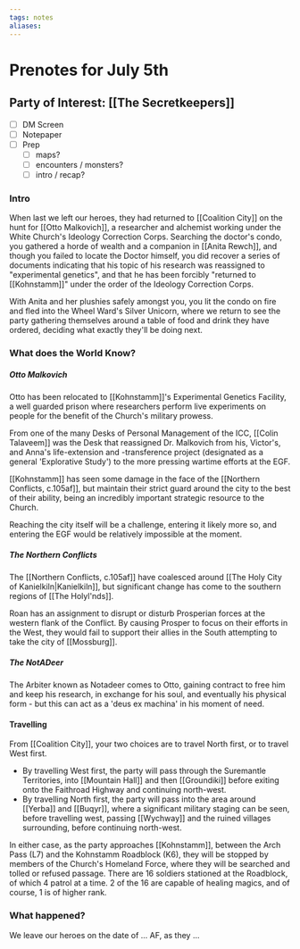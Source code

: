```yaml
---
tags: notes
aliases:
---
```


# Prenotes for July 5th
## Party of Interest: [[The Secretkeepers]]
- [ ] DM Screen
- [ ] Notepaper
- [ ] Prep
	- [ ] maps?
	- [ ] encounters / monsters?
	- [ ] intro / recap?

### Intro

When last we left our heroes, they had returned to [[Coalition City]] on the hunt for [[Otto Malkovich]], a researcher and alchemist working under the White Church's Ideology Correction Corps. Searching the doctor's condo, you gathered a horde of wealth and a companion in [[Anita Rewch]], and though you failed to locate the Doctor himself, you did recover a series of documents indicating that his topic of his research was reassigned to "experimental genetics", and that he has been forcibly "returned to [[Kohnstamm]]" under the order of the Ideology Correction Corps.

With Anita and her plushies safely amongst you, you lit the condo on fire and fled into the Wheel Ward's Silver Unicorn, where we return to see the party gathering themselves around a table of food and drink they have ordered, deciding what exactly they'll be doing next.

### What does the World Know?
##### Otto Malkovich
Otto has been relocated to [[Kohnstamm]]'s Experimental Genetics Facility, a well guarded prison where researchers perform live experiments on people for the benefit of the Church's military prowess.

From one of the many Desks of Personal Management of the ICC, [[Colin Talaveem]] was the Desk that reassigned Dr. Malkovich from his, Victor's, and Anna's life-extension and -transference project (designated as a general 'Explorative Study') to the more pressing wartime efforts at the EGF.

[[Kohnstamm]] has seen some damage in the face of the [[Northern Conflicts, c.105af]], but maintain their strict guard around the city to the best of their ability, being an incredibly important strategic resource to the Church.

Reaching the city itself will be a challenge, entering it likely more so, and entering the EGF would be relatively impossible at the moment.
##### The Northern Conflicts
The [[Northern Conflicts, c.105af]] have coalesced around [[The Holy City of Kanielkiln|Kanielkiln]], but significant change has come to the southern regions of [[The Holyl'nds]].

Roan has an assignment to disrupt or disturb Prosperian forces at the western flank of the Conflict. By causing Prosper to focus on their efforts in the West, they would fail to support their allies in the South attempting to take the city of [[Mossburg]].

##### The NotADeer
The Arbiter known as Notadeer comes to Otto, gaining contract to free him and keep his research, in exchange for his soul, and eventually his physical form - but this can act as a 'deus ex machina' in his moment of need.

#### Travelling
From [[Coalition City]], your two choices are to travel North first, or to travel West first.

- By travelling West first, the party will pass through the Suremantle Territories, into [[Mountain Hall]] and then [[Groundiki]] before exiting onto the Faithroad Highway and continuing north-west.
- By travelling North first, the party will pass into the area around [[Yerba]] and [[Buqyr]], where a significant military staging can be seen, before travelling west, passing [[Wychway]] and the ruined villages surrounding, before continuing north-west.

In either case, as the party approaches [[Kohnstamm]], between the Arch Pass (L7) and the Kohnstamm Roadblock (K6), they will be stopped by members of the Church's Homeland Force, where they will be searched and tolled or refused passage. There are 16 soldiers stationed at the Roadblock, of which 4 patrol at a time. 2 of the 16 are capable of healing magics, and of course, 1 is of higher rank.

### What happened?


We leave our heroes on the date of ... AF, as they ...